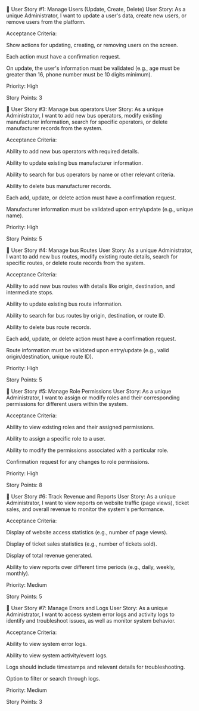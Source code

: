 🧩 User Story #1: Manage Users (Update, Create, Delete)
User Story: As a unique Administrator, I want to update a user's data, create new users, or remove users from the platform.

Acceptance Criteria:

Show actions for updating, creating, or removing users on the screen.

Each action must have a confirmation request.

On update, the user's information must be validated (e.g., age must be greater than 16, phone number must be 10 digits minimum).

Priority: High

Story Points: 3

🧩 User Story #3: Manage bus operators
User Story: As a unique Administrator, I want to add new bus operators, modify existing manufacturer information, search for specific operators, or delete manufacturer records from the system.

Acceptance Criteria:

Ability to add new bus operators with required details.

Ability to update existing bus manufacturer information.

Ability to search for bus operators by name or other relevant criteria.

Ability to delete bus manufacturer records.

Each add, update, or delete action must have a confirmation request.

Manufacturer information must be validated upon entry/update (e.g., unique name).

Priority: High

Story Points: 5

🧩 User Story #4: Manage bus Routes
User Story: As a unique Administrator, I want to add new bus routes, modify existing route details, search for specific routes, or delete route records from the system.

Acceptance Criteria:

Ability to add new bus routes with details like origin, destination, and intermediate stops.

Ability to update existing bus route information.

Ability to search for bus routes by origin, destination, or route ID.

Ability to delete bus route records.

Each add, update, or delete action must have a confirmation request.

Route information must be validated upon entry/update (e.g., valid origin/destination, unique route ID).

Priority: High

Story Points: 5

🧩 User Story #5: Manage Role Permissions
User Story: As a unique Administrator, I want to assign or modify roles and their corresponding permissions for different users within the system.

Acceptance Criteria:

Ability to view existing roles and their assigned permissions.

Ability to assign a specific role to a user.

Ability to modify the permissions associated with a particular role.

Confirmation request for any changes to role permissions.

Priority: High

Story Points: 8

🧩 User Story #6: Track Revenue and Reports
User Story: As a unique Administrator, I want to view reports on website traffic (page views), ticket sales, and overall revenue to monitor the system's performance.

Acceptance Criteria:

Display of website access statistics (e.g., number of page views).

Display of ticket sales statistics (e.g., number of tickets sold).

Display of total revenue generated.

Ability to view reports over different time periods (e.g., daily, weekly, monthly).

Priority: Medium

Story Points: 5

🧩 User Story #7: Manage Errors and Logs
User Story: As a unique Administrator, I want to access system error logs and activity logs to identify and troubleshoot issues, as well as monitor system behavior.

Acceptance Criteria:

Ability to view system error logs.

Ability to view system activity/event logs.

Logs should include timestamps and relevant details for troubleshooting.

Option to filter or search through logs.

Priority: Medium

Story Points: 3
